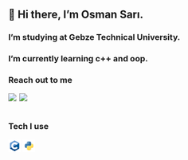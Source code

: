 ## 👋 Hi there, I’m Osman Sarı.
### I’m studying at Gebze Technical University.
### I’m currently learning c++ and oop.

### Reach out to me 
[<img width="22" src="https://unpkg.com/simple-icons@v7/icons/linkedin.svg" align ="left" />][linkedin]
[<img width="22" src="https://unpkg.com/simple-icons@v7/icons/twitter.svg" align ="left" />][twitter]

<br />
<br />

### Tech I use

<img src ="https://raw.githubusercontent.com/github/explore/f3e22f0dca2be955676bc70d6214b95b13354ee8/topics/c/c.png" width="25" height="25">

<img src ="https://raw.githubusercontent.com/github/explore/80688e429a7d4ef2fca1e82350fe8e3517d3494d/topics/python/python.png" width="25" height="25">


[linkedin]: https://www.linkedin.com/in/osman-sar%C4%B1-95761023a/
[twitter]: https://twitter.com/osman_sarri
